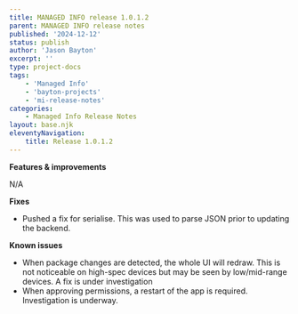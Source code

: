 ```yaml
---
title: MANAGED INFO release 1.0.1.2
parent: MANAGED INFO release notes
published: '2024-12-12'
status: publish
author: 'Jason Bayton'
excerpt: ''
type: project-docs
tags: 
    - 'Managed Info'
    - 'bayton-projects'
    - 'mi-release-notes'
categories: 
    - Managed Info Release Notes
layout: base.njk
eleventyNavigation: 
    title: Release 1.0.1.2
---
```


**Features & improvements**

N/A
 
**Fixes**

- Pushed a fix for serialise. This was used to parse JSON prior to updating the backend.

**Known issues**

- When package changes are detected, the whole UI will redraw. This is not noticeable on high-spec devices but may be seen by low/mid-range devices. A fix is under investigation
- When approving permissions, a restart of the app is required. Investigation is underway.